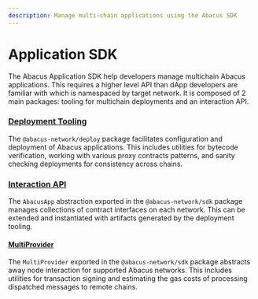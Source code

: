```yaml
---
description: Manage multi-chain applications using the Abacus SDK
---
```


# Application SDK

The Abacus Application SDK help developers manage multichain Abacus applications. This requires a higher level API than dApp developers are familiar with which is namespaced by target network. It is composed of 2 main packages: tooling for multichain deployments and an interaction API.

### [Deployment Tooling](deployment-tooling.md)

The `@abacus-network/deploy` package facilitates configuration and deployment of Abacus applications. This includes utilities for bytecode verification, working with various proxy contracts patterns, and sanity checking deployments for consistency across chains.

### [Interaction API](../environments/interaction-api.md)

The `AbacusApp` abstraction exported in the `@abacus-network/sdk` package manages collections of contract interfaces on each network. This can be extended and instantiated with artifacts generated by the deployment tooling.

#### [MultiProvider](../environments/multiprovider.md)

The `MultiProvider` exported in the `@abacus-network/sdk` package abstracts away node interaction for supported Abacus networks. This includes utilities for transaction signing and estimating the gas costs of processing dispatched messages to remote chains.&#x20;

